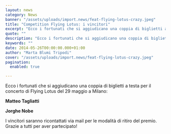 ```yaml
---
layout: news
category: News
banner: "/assets/uploads/import.news/feat-flying-lotus-crazy.jpeg"
title: "Competition Flying Lotus: i vincitori"
excerpt: "Ecco i fortunati che si aggiudicano una coppia di biglietti a testa per il concerto di Flying Lotus del 29 maggio a Milano: Matteo Tagliatti Jorghe Nobe I vincitori saranno ricontattati via mail per le modalità di ritiro del premio. Grazie a tutti per aver partecipato!"
quote: ""
description: "Ecco i fortunati che si aggiudicano una coppia di biglietti a testa per il concerto di Flying Lotus del 29 maggio a Milano: Matteo Tagliatti Jorghe Nobe I vincitori saranno ricontattati via mail per le modalità di ritiro del premio. Grazie a tutti per aver partecipato!"
keywords: ""
date: 2014-05-26T00:00:00.000+01:00
author: "Marta Blumi Tripodi"
cover: "/assets/uploads/import.news/feat-flying-lotus-crazy.jpeg"
pagination:
  enabled: true

---
```


[](https://hotmc.com/wp-content/uploads/2012/09/feat-flying-lotus-crazy.jpeg)

Ecco i fortunati che si aggiudicano una coppia di biglietti a testa per il concerto di Flying Lotus del 29 maggio a Milano:

**Matteo Tagliatti**

**Jorghe Nobe**

I vincitori saranno ricontattati via mail per le modalità di ritiro del premio. Grazie a tutti per aver partecipato!